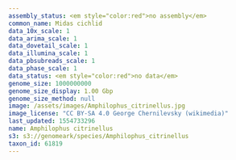 ```yaml
---
assembly_status: <em style="color:red">no assembly</em>
common_name: Midas cichlid
data_10x_scale: 1
data_arima_scale: 1
data_dovetail_scale: 1
data_illumina_scale: 1
data_pbsubreads_scale: 1
data_phase_scale: 1
data_status: <em style="color:red">no data</em>
genome_size: 1000000000
genome_size_display: 1.00 Gbp
genome_size_method: null
image: /assets/images/Amphilophus_citrinellus.jpg
image_license: "CC BY-SA 4.0 George Chernilevsky (wikimedia)"
last_updated: 1554733296
name: Amphilophus citrinellus
s3: s3://genomeark/species/Amphilophus_citrinellus
taxon_id: 61819
---
```

